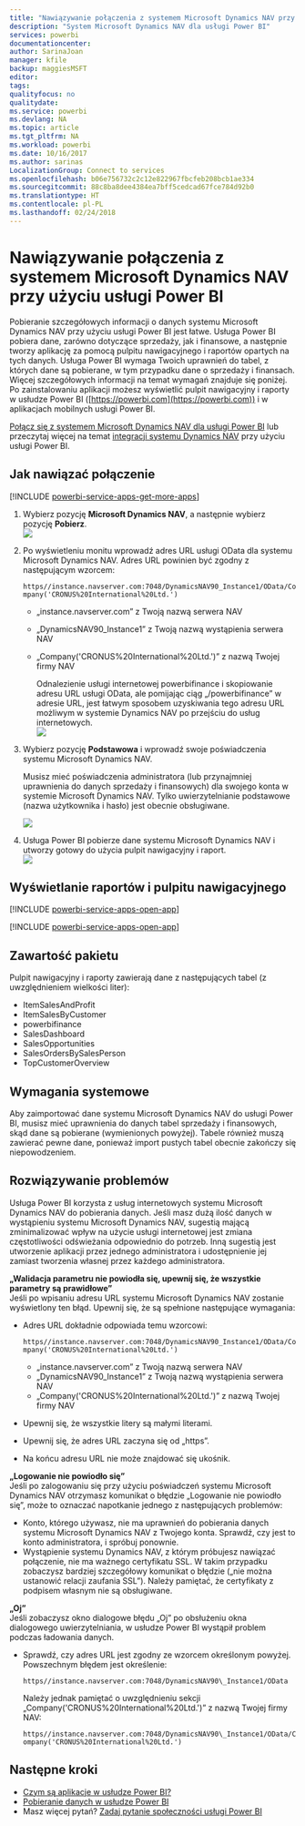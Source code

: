 ```yaml
---
title: "Nawiązywanie połączenia z systemem Microsoft Dynamics NAV przy użyciu usługi Power BI"
description: "System Microsoft Dynamics NAV dla usługi Power BI"
services: powerbi
documentationcenter: 
author: SarinaJoan
manager: kfile
backup: maggiesMSFT
editor: 
tags: 
qualityfocus: no
qualitydate: 
ms.service: powerbi
ms.devlang: NA
ms.topic: article
ms.tgt_pltfrm: NA
ms.workload: powerbi
ms.date: 10/16/2017
ms.author: sarinas
LocalizationGroup: Connect to services
ms.openlocfilehash: b06e756732c2c12e822967fbcfeb208bcb1ae334
ms.sourcegitcommit: 88c8ba8dee4384ea7bff5cedcad67fce784d92b0
ms.translationtype: HT
ms.contentlocale: pl-PL
ms.lasthandoff: 02/24/2018
---
```

# <a name="connect-to-microsoft-dynamics-nav-with-power-bi"></a>Nawiązywanie połączenia z systemem Microsoft Dynamics NAV przy użyciu usługi Power BI
Pobieranie szczegółowych informacji o danych systemu Microsoft Dynamics NAV przy użyciu usługi Power BI jest łatwe. Usługa Power BI pobiera dane, zarówno dotyczące sprzedaży, jak i finansowe, a następnie tworzy aplikację za pomocą pulpitu nawigacyjnego i raportów opartych na tych danych. Usługa Power BI wymaga Twoich uprawnień do tabel, z których dane są pobierane, w tym przypadku dane o sprzedaży i finansach. Więcej szczegółowych informacji na temat wymagań znajduje się poniżej. Po zainstalowaniu aplikacji możesz wyświetlić pulpit nawigacyjny i raporty w usłudze Power BI ([https://powerbi.com](https://powerbi.com)) i w aplikacjach mobilnych usługi Power BI. 

[Połącz się z systemem Microsoft Dynamics NAV dla usługi Power BI](https://app.powerbi.com/getdata/services/microsoft-dynamics-nav) lub przeczytaj więcej na temat [integracji systemu Dynamics NAV](https://powerbi.microsoft.com/integrations/microsoft-dynamics-nav) przy użyciu usługi Power BI.

## <a name="how-to-connect"></a>Jak nawiązać połączenie
[!INCLUDE [powerbi-service-apps-get-more-apps](./includes/powerbi-service-apps-get-more-apps.md)]

1. Wybierz pozycję **Microsoft Dynamics NAV**, a następnie wybierz pozycję **Pobierz**.  
   ![](media/service-connect-to-microsoft-dynamics-nav/mdnav.png)
2. Po wyświetleniu monitu wprowadź adres URL usługi OData dla systemu Microsoft Dynamics NAV. Adres URL powinien być zgodny z następującym wzorcem:
   
    `https//instance.navserver.com:7048/DynamicsNAV90_Instance1/OData/Company('CRONUS%20International%20Ltd.')`
   
   * „instance.navserver.com” z Twoją nazwą serwera NAV
   * „DynamicsNAV90\_Instance1” z Twoją nazwą wystąpienia serwera NAV
   * „Company('CRONUS%20International%20Ltd.')” z nazwą Twojej firmy NAV
     
     Odnalezienie usługi internetowej powerbifinance i skopiowanie adresu URL usługi OData, ale pomijając ciąg „/powerbifinance” w adresie URL, jest łatwym sposobem uzyskiwania tego adresu URL możliwym w systemie Dynamics NAV po przejściu do usług internetowych.  
     ![](media/service-connect-to-microsoft-dynamics-nav/param.png)
3. Wybierz pozycję **Podstawowa** i wprowadź swoje poświadczenia systemu Microsoft Dynamics NAV.
   
    Musisz mieć poświadczenia administratora (lub przynajmniej uprawnienia do danych sprzedaży i finansowych) dla swojego konta w systemie Microsoft Dynamics NAV.  Tylko uwierzytelnianie podstawowe (nazwa użytkownika i hasło) jest obecnie obsługiwane.
   
    ![](media/service-connect-to-microsoft-dynamics-nav/creds.png)
4. Usługa Power BI pobierze dane systemu Microsoft Dynamics NAV i utworzy gotowy do użycia pulpit nawigacyjny i raport.   
   ![](media/service-connect-to-microsoft-dynamics-nav/dashboard.png)

## <a name="view-the-dashboard-and-reports"></a>Wyświetlanie raportów i pulpitu nawigacyjnego
[!INCLUDE [powerbi-service-apps-open-app](./includes/powerbi-service-apps-open-app.md)]

[!INCLUDE [powerbi-service-apps-open-app](./includes/powerbi-service-apps-what-now.md)]

## <a name="whats-included"></a>Zawartość pakietu
Pulpit nawigacyjny i raporty zawierają dane z następujących tabel (z uwzględnieniem wielkości liter):  

* ItemSalesAndProfit  
* ItemSalesByCustomer  
* powerbifinance  
* SalesDashboard  
* SalesOpportunities  
* SalesOrdersBySalesPerson  
* TopCustomerOverview  

## <a name="system-requirements"></a>Wymagania systemowe
Aby zaimportować dane systemu Microsoft Dynamics NAV do usługi Power BI, musisz mieć uprawnienia do danych tabel sprzedaży i finansowych, skąd dane są pobierane (wymienionych powyżej). Tabele również muszą zawierać pewne dane, ponieważ import pustych tabel obecnie zakończy się niepowodzeniem.

## <a name="troubleshooting"></a>Rozwiązywanie problemów
Usługa Power BI korzysta z usług internetowych systemu Microsoft Dynamics NAV do pobierania danych. Jeśli masz dużą ilość danych w wystąpieniu systemu Microsoft Dynamics NAV, sugestią mającą zminimalizować wpływ na użycie usługi internetowej jest zmiana częstotliwości odświeżania odpowiednio do potrzeb. Inną sugestią jest utworzenie aplikacji przez jednego administratora i udostępnienie jej zamiast tworzenia własnej przez każdego administratora.

**„Walidacja parametru nie powiodła się, upewnij się, że wszystkie parametry są prawidłowe”**  
Jeśli po wpisaniu adresu URL systemu Microsoft Dynamics NAV zostanie wyświetlony ten błąd. Upewnij się, że są spełnione następujące wymagania:

* Adres URL dokładnie odpowiada temu wzorcowi:
  
    `https//instance.navserver.com:7048/DynamicsNAV90_Instance1/OData/Company('CRONUS%20International%20Ltd.')`
  
  * „instance.navserver.com” z Twoją nazwą serwera NAV
  * „DynamicsNAV90\_Instance1” z Twoją nazwą wystąpienia serwera NAV
  * „Company('CRONUS%20International%20Ltd.')” z nazwą Twojej firmy NAV
* Upewnij się, że wszystkie litery są małymi literami.  
* Upewnij się, że adres URL zaczyna się od „https”.  
* Na końcu adresu URL nie może znajdować się ukośnik.

**„Logowanie nie powiodło się”**  
Jeśli po zalogowaniu się przy użyciu poświadczeń systemu Microsoft Dynamics NAV otrzymasz komunikat o błędzie „Logowanie nie powiodło się”, może to oznaczać napotkanie jednego z następujących problemów:

* Konto, którego używasz, nie ma uprawnień do pobierania danych systemu Microsoft Dynamics NAV z Twojego konta. Sprawdź, czy jest to konto administratora, i spróbuj ponownie.
* Wystąpienie systemu Dynamics NAV, z którym próbujesz nawiązać połączenie, nie ma ważnego certyfikatu SSL. W takim przypadku zobaczysz bardziej szczegółowy komunikat o błędzie („nie można ustanowić relacji zaufania SSL”). Należy pamiętać, że certyfikaty z podpisem własnym nie są obsługiwane.

**„Oj”**  
Jeśli zobaczysz okno dialogowe błędu „Oj” po obsłużeniu okna dialogowego uwierzytelniania, w usłudze Power BI wystąpił problem podczas ładowania danych.

* Sprawdź, czy adres URL jest zgodny ze wzorcem określonym powyżej. Powszechnym błędem jest określenie:
  
    `https//instance.navserver.com:7048/DynamicsNAV90\_Instance1/OData`
  
    Należy jednak pamiętać o uwzględnieniu sekcji „Company('CRONUS%20International%20Ltd.')” z nazwą Twojej firmy NAV:
  
    `https//instance.navserver.com:7048/DynamicsNAV90\_Instance1/OData/Company('CRONUS%20International%20Ltd.')`

## <a name="next-steps"></a>Następne kroki
* [Czym są aplikacje w usłudze Power BI?](service-install-use-apps.md)
* [Pobieranie danych w usłudze Power BI](service-get-data.md)
* Masz więcej pytań? [Zadaj pytanie społeczności usługi Power BI](http://community.powerbi.com/)

